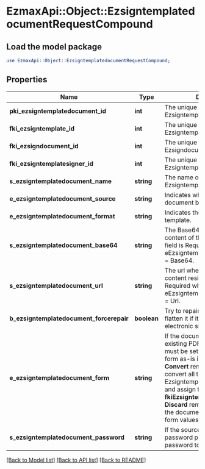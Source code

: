 # EzmaxApi::Object::EzsigntemplatedocumentRequestCompound

## Load the model package
```perl
use EzmaxApi::Object::EzsigntemplatedocumentRequestCompound;
```

## Properties
Name | Type | Description | Notes
------------ | ------------- | ------------- | -------------
**pki_ezsigntemplatedocument_id** | **int** | The unique ID of the Ezsigntemplatedocument | [optional] 
**fki_ezsigntemplate_id** | **int** | The unique ID of the Ezsigntemplate | 
**fki_ezsigndocument_id** | **int** | The unique ID of the Ezsigndocument | [optional] 
**fki_ezsigntemplatesigner_id** | **int** | The unique ID of the Ezsigntemplatesigner | [optional] 
**s_ezsigntemplatedocument_name** | **string** | The name of the Ezsigntemplatedocument. | 
**e_ezsigntemplatedocument_source** | **string** | Indicates where to look for the document binary content. | 
**e_ezsigntemplatedocument_format** | **string** | Indicates the format of the template. | [optional] 
**s_ezsigntemplatedocument_base64** | **string** | The Base64 encoded binary content of the document.  This field is Required when eEzsigntemplatedocumentSource &#x3D; Base64. | [optional] 
**s_ezsigntemplatedocument_url** | **string** | The url where the document content resides.  This field is Required when eEzsigntemplatedocumentSource &#x3D; Url. | [optional] 
**b_ezsigntemplatedocument_forcerepair** | **boolean** | Try to repair the document or flatten it if it cannot be used for electronic signature. | [optional] 
**e_ezsigntemplatedocument_form** | **string** | If the document contains an existing PDF form this property must be set.  **Keep** leaves the form as-is in the document.  **Convert** removes the form and convert all the existing fields to Ezsigntemplateformfieldgroups and assign them to the specified **fkiEzsigntemplatesignerID**  **Discard** removes the form from the document  **Flatten** prints the form values in the document. | [optional] 
**s_ezsigntemplatedocument_password** | **string** | If the source template is password protected, the password to open/modify it. | [optional] [default to &#39;&#39;]

[[Back to Model list]](../README.md#documentation-for-models) [[Back to API list]](../README.md#documentation-for-api-endpoints) [[Back to README]](../README.md)


